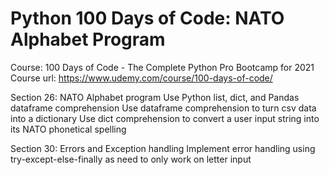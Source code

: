 # Python 100 Days of Code: NATO Alphabet Program

Course: 100 Days of Code - The Complete Python Pro Bootcamp for 2021
Course url: https://www.udemy.com/course/100-days-of-code/

Section 26: NATO Alphabet program
Use Python list, dict, and Pandas dataframe comprehension
Use dataframe comprehension to turn csv data into a dictionary
Use dict comprehension to convert a user input string into its NATO phonetical spelling

Section 30: Errors and Exception handling
Implement error handling using try-except-else-finally as need to only work on letter input
